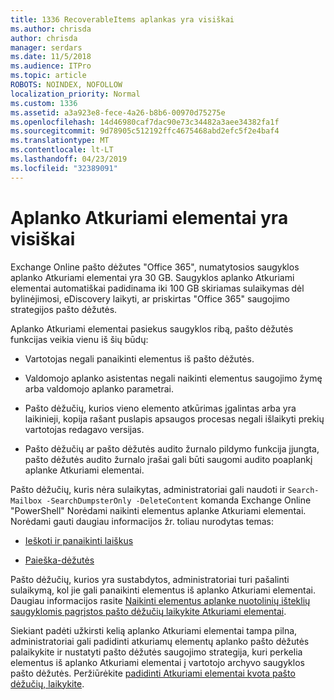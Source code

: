 ```yaml
---
title: 1336 RecoverableItems aplankas yra visiškai
ms.author: chrisda
author: chrisda
manager: serdars
ms.date: 11/5/2018
ms.audience: ITPro
ms.topic: article
ROBOTS: NOINDEX, NOFOLLOW
localization_priority: Normal
ms.custom: 1336
ms.assetid: a3a923e8-fece-4a26-b8b6-00970d75275e
ms.openlocfilehash: 14d46980caf7dac90e73c34482a3aee34382fa1f
ms.sourcegitcommit: 9d78905c512192ffc4675468abd2efc5f2e4baf4
ms.translationtype: MT
ms.contentlocale: lt-LT
ms.lasthandoff: 04/23/2019
ms.locfileid: "32389091"
---
```

# <a name="the-recoverable-items-folder-is-full"></a>Aplanko Atkuriami elementai yra visiškai

Exchange Online pašto dėžutes "Office 365", numatytosios saugyklos aplanko Atkuriami elementai yra 30 GB. Saugyklos aplanko Atkuriami elementai automatiškai padidinama iki 100 GB skiriamas sulaikymas dėl bylinėjimosi, eDiscovery laikyti, ar priskirtas "Office 365" saugojimo strategijos pašto dėžutės.

Aplanko Atkuriami elementai pasiekus saugyklos ribą, pašto dėžutės funkcijas veikia vienu iš šių būdų:

- Vartotojas negali panaikinti elementus iš pašto dėžutės.

- Valdomojo aplanko asistentas negali naikinti elementus saugojimo žymę arba valdomojo aplanko parametrai.

- Pašto dėžučių, kurios vieno elemento atkūrimas įgalintas arba yra laikinieji, kopija rašant puslapis apsaugos procesas negali išlaikyti prekių vartotojas redagavo versijas.

- Pašto dėžučių ar pašto dėžutės audito žurnalo pildymo funkcija įjungta, pašto dėžutės audito žurnalo įrašai gali būti saugomi audito poaplankį aplanke Atkuriami elementai.

Pašto dėžučių, kuris nėra sulaikytas, administratoriai gali naudoti ir `Search-Mailbox -SearchDumpsterOnly -DeleteContent` komanda Exchange Online "PowerShell" Norėdami naikinti elementus aplanke Atkuriami elementai. Norėdami gauti daugiau informacijos žr. toliau nurodytas temas: 

- [Ieškoti ir panaikinti laiškus](https://docs.microsoft.com/office365/securitycompliance/search-for-and-delete-messagesadmin-help)

- [Paieška-dėžutės](https://docs.microsoft.com/powershell/module/exchange/mailboxes/Search-Mailbox)

Pašto dėžučių, kurios yra sustabdytos, administratoriai turi pašalinti sulaikymą, kol jie gali panaikinti elementus iš aplanko Atkuriami elementai. Daugiau informacijos rasite [Naikinti elementus aplanke nuotolinių išteklių saugyklomis pagrįstos pašto dėžučių laikykite Atkuriami elementai](https://docs.microsoft.com/office365/securitycompliance/delete-items-in-the-recoverable-items-folder-of-mailboxes-on-hold).

Siekiant padėti užkirsti kelią aplanko Atkuriami elementai tampa pilna, administratoriai gali padidinti atkuriamų elementų aplanko pašto dėžutės palaikykite ir nustatyti pašto dėžutės saugojimo strategija, kuri perkelia elementus iš aplanko Atkuriami elementai į vartotojo archyvo saugyklos pašto dėžutės. Peržiūrėkite [padidinti Atkuriami elementai kvota pašto dėžučių, laikykite](https://docs.microsoft.com/office365/securitycompliance/increase-the-recoverable-quota-for-mailboxes-on-hold).
